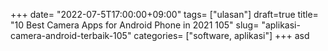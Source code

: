 +++
date= "2022-07-5T17:00:00+09:00"
tags= ["ulasan"]
draft=true
title= "10 Best Camera Apps for Android Phone in 2021        105"
slug= "aplikasi-camera-android-terbaik-105"
categories= ["software, aplikasi"]
+++
asd
